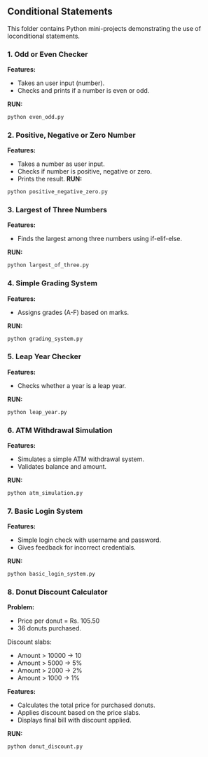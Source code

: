 ## Conditional Statements 

This folder contains Python mini-projects demonstrating the use of loconditional statements.

### 1. Odd or Even Checker
**Features:**
- Takes an user input (number).
- Checks and prints if a number is even or odd.

**RUN:**
```bash
python even_odd.py
```

### 2. Positive, Negative or Zero Number
**Features:**
- Takes a number as user input.
- Checks if number is positive, negative or zero.
- Prints the result.
**RUN:**
```bash
python positive_negative_zero.py
```

### 3. Largest of Three Numbers
**Features:**
- Finds the largest among three numbers using if-elif-else.

**RUN:**
```bash
python largest_of_three.py
```


### 4. Simple Grading System
**Features:**
- Assigns grades (A-F) based on marks.

**RUN:**
```bash
python grading_system.py
```

### 5. Leap Year Checker
**Features:**
- Checks whether a year is a leap year.

**RUN:**
```bash
python leap_year.py
```

### 6. ATM Withdrawal Simulation
**Features:**
- Simulates a simple ATM withdrawal system.
- Validates balance and amount.

**RUN:**
```bash
python atm_simulation.py
```

### 7. Basic Login System
**Features:**
- Simple login check with username and password.
- Gives feedback for incorrect credentials.

**RUN:**
```bash
python basic_login_system.py
```

### 8. Donut Discount Calculator
**Problem:**
- Price per donut = Rs. 105.50
- 36 donuts purchased.

Discount slabs:
- Amount > 10000 -> 10
- Amount > 5000 -> 5%
- Amount > 2000 -> 2%
- Amount > 1000 -> 1%

**Features:**
- Calculates the total price for purchased donuts.
- Applies discount based on the price slabs.
- Displays final bill with discount applied.

**RUN:**
```bash
python donut_discount.py
```
